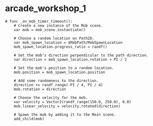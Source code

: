 # arcade_workshop_1

	# func _on_mob_timer_timeout():
		# Create a new instance of the Mob scene.
		var mob = mob_scene.instantiate()
	
		# Choose a random location on Path2D.
		var mob_spawn_location = $MobPath/MobSpawnLocation
		mob_spawn_location.progress_ratio = randf()
	
		# Set the mob's direction perpendicular to the path direction.
		var direction = mob_spawn_location.rotation + PI / 2
	
		# Set the mob's position to a random location.
		mob.position = mob_spawn_location.position
	
		# Add some randomness to the direction.
		direction += randf_range(-PI / 4, PI / 4)
		mob.rotation = direction
	
		# Choose the velocity for the mob.
		var velocity = Vector2(randf_range(150.0, 250.0), 0.0)
		mob.linear_velocity = velocity.rotated(direction)
	
		# Spawn the mob by adding it to the Main scene.
		add_child(mob)
